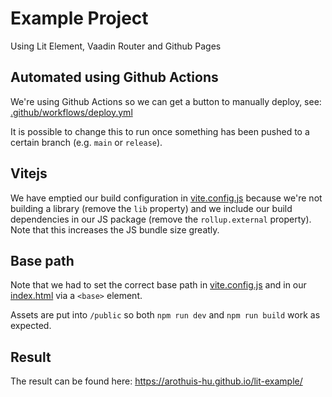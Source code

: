 # Example Project 
Using Lit Element, Vaadin Router and Github Pages

## Automated using Github Actions
We're using Github Actions so we can get a button to manually deploy,
see: [.github/workflows/deploy.yml](/.github/workflows/deploy.yml)

It is possible to change this to run once something has been pushed 
to a certain branch (e.g. `main` or `release`).

## Vitejs
We have emptied our build configuration in [vite.config.js](/vite.config.js) 
because we're not building a library (remove the `lib` property)
and we include our build dependencies in our JS package (remove the `rollup.external` property).
Note that this increases the JS bundle size greatly.

## Base path
Note that we had to set the correct base path in [vite.config.js](/vite.config.js)
and in our [index.html](/index.html) via a `<base>` element.

Assets are put into `/public` so both `npm run dev` and `npm run build` 
work as expected.

## Result
The result can be found here:
https://arothuis-hu.github.io/lit-example/
